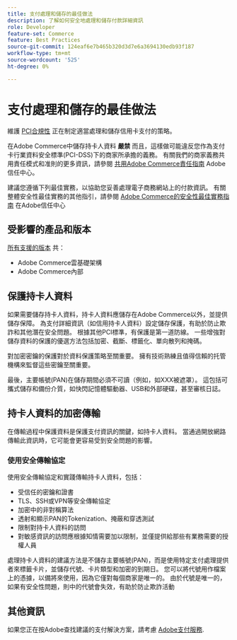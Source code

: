 ```yaml
---
title: 支付處理和儲存的最佳做法
description: 了解如何安全地處理和儲存付款詳細資訊
role: Developer
feature-set: Commerce
feature: Best Practices
source-git-commit: 124eaf6e7b465b320d3d7e6a3694130edb93f187
workflow-type: tm+mt
source-wordcount: '525'
ht-degree: 0%

---
```



# 支付處理和儲存的最佳做法

維護 [PCI合規性](https://nam04.safelinks.protection.outlook.com/GetUrlReputation) 正在制定適當處理和儲存信用卡支付的策略。

在Adobe Commerce中儲存持卡人資料 **嚴禁** 而且，這樣做可能違反您作為支付卡行業資料安全標準(PCI-DSS)下的商家所承擔的義務。 有關我們的商家義務共用責任模式和准則的更多資訊，請參閱 [共用Adobe Commerce責任指南](https://www.adobe.com/content/dam/cc/en/trust-center/ungated/whitepapers/experience-cloud/adobe-commerce-shared-responsibility-guide.pdf) Adobe信任中心。

建議您遵循下列最佳實務，以協助您妥善處理電子商務網站上的付款資訊。 有關整體安全性最佳實務的其他指引，請參閱 [Adobe Commerce的安全性最佳實務指南](https://www.adobe.com/content/dam/cc/en/trust-center/ungated/whitepapers/experience-cloud/adobe-commerce-best-practices-guide.pdf) 在Adobe信任中心

## 受影響的產品和版本

[所有支援的版本](../../../release/versions.md) 共：

* Adobe Commerce雲基礎架構
* Adobe Commerce內部

## 保護持卡人資料

如果需要儲存持卡人資料，持卡人資料應儲存在Adobe Commerce以外，並提供儲存保障。 為支付詳細資訊（如信用持卡人資料）設定儲存保護，有助於防止欺詐和其他潛在安全問題。 根據其他PCI標準，有保護是第一道防線。 一些增強對儲存資料的保護的優選方法包括加密、截斷、標籤化、單向散列和掩碼。

對加密密鑰的保護對於資料保護策略至關重要。 擁有技術熟練且值得信賴的托管機構來監督這些密鑰至關重要。

最後，主要帳號(PAN)在儲存期間必須不可讀（例如，如XXX被遮罩）。 這包括可攜式儲存和備份介質，如快閃記憶體驅動器、USB和外部硬碟，甚至審核日誌。

## 持卡人資料的加密傳輸

在傳輸過程中保護資料是保護支付資訊的關鍵，如持卡人資料。 當通過開放網路傳輸此資訊時，它可能會更容易受到安全問題的影響。

### 使用安全傳輸協定

使用安全傳輸協定和實踐傳輸持卡人資料，包括：

* 受信任的密鑰和證書
* TLS、SSH或VPN等安全傳輸協定
* 加密中的非對稱算法
* 透射和顯示PAN的Tokenization、掩蔽和穿透測試
* 限制對持卡人資料的訪問
* 對敏感資訊的訪問應根據知情需要加以限制，並僅提供給那些有業務需要的授權人員

處理持卡人資料的建議方法是不儲存主要帳號(PAN)，而是使用特定支付處理提供者來標籤卡片，並儲存代號、卡片類型和加密的到期日。 您可以將代號用作檔案上的憑據，以備將來使用，因為它僅對每個商家是唯一的。 由於代號是唯一的，如果有安全性問題，則中的代號會失效，有助於防止欺詐活動

## 其他資訊

如果您正在按Adobe查找建議的支付解決方案，請考慮 [Adobe支付服務](https://experienceleague.adobe.com/docs/commerce-merchant-services/payment-services/overview.html).
